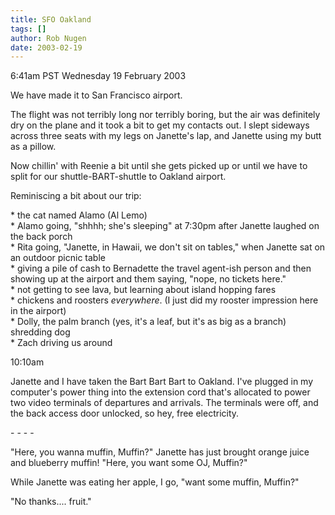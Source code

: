 ```yaml
---
title: SFO Oakland
tags: []
author: Rob Nugen
date: 2003-02-19
---
```


<p class=date>6:41am PST Wednesday 19 February 2003</p>

<p>We have made it to San Francisco airport.</p>

<p>The flight was not terribly long nor terribly boring, but the air
was definitely dry on the plane and it took a bit to get my contacts
out.  I slept sideways across three seats with my legs on Janette's
lap, and Janette using my butt as a pillow.</p>

<p>Now chillin' with Reenie a bit until she gets picked up or until we
have to split for our shuttle-BART-shuttle to Oakland airport.</p>

<p>Reminiscing a bit about our trip:</p>

<p>* the cat named Alamo (Al Lemo)
<br>* Alamo going, "shhhh; she's sleeping" at 7:30pm after Janette
laughed on the back porch
<br>* Rita going, "Janette, in Hawaii, we don't sit on tables," when
Janette sat on an outdoor picnic table
<br>* giving a pile of cash to Bernadette the travel agent-ish person
and then showing up at the airport and them saying, "nope, no tickets
here."
<br>* not getting to see lava, but learning about island hopping fares
<br>* chickens and roosters <em>everywhere</em>. (I just did my rooster
impression here in the airport)
<br>* Dolly, the palm branch (yes, it's a leaf, but it's as big as a
branch) shredding dog
<br>* Zach driving us around</p>

<p class=date>10:10am</p>

<p>Janette and I have taken the Bart Bart Bart to Oakland.  I've
plugged in my computer's power thing into the extension cord that's
allocated to power two video terminals of departures and arrivals.
The terminals were off, and the back access door unlocked, so hey,
free electricity.</p>

<p>- - - -</p>

<p>"Here, you wanna muffin, Muffin?"  Janette has just brought orange
juice and blueberry muffin!  "Here, you want some OJ, Muffin?"</p>

<p>While Janette was eating her apple, I go, "want some muffin,
Muffin?"</p>

<p>"No thanks.... fruit."</p>
